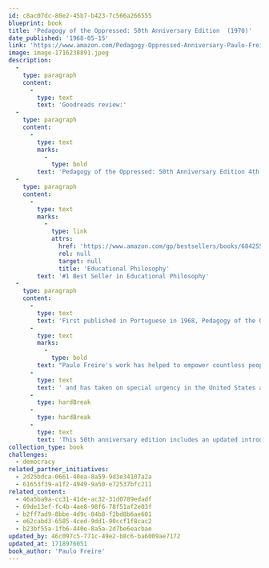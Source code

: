 ```yaml
---
id: c8ac07dc-80e2-45b7-b423-7c566a266555
blueprint: book
title: 'Pedagogy of the Oppressed: 50th Anniversary Edition  (1970)'
date_published: '1968-05-15'
link: 'https://www.amazon.com/Pedagogy-Oppressed-Anniversary-Paulo-Freire-dp-1501314130/dp/1501314130/ref=dp_ob_title_bk'
image: image-1716238891.jpeg
description:
  -
    type: paragraph
    content:
      -
        type: text
        text: 'Goodreads review:'
  -
    type: paragraph
    content:
      -
        type: text
        marks:
          -
            type: bold
        text: 'Pedagogy of the Oppressed: 50th Anniversary Edition 4th Edition'
  -
    type: paragraph
    content:
      -
        type: text
        marks:
          -
            type: link
            attrs:
              href: 'https://www.amazon.com/gp/bestsellers/books/684255011/ref=zg_b_bs_684255011_1'
              rel: null
              target: null
              title: 'Educational Philosophy'
        text: '#1 Best Seller in Educational Philosophy'
  -
    type: paragraph
    content:
      -
        type: text
        text: 'First published in Portuguese in 1968, Pedagogy of the Oppressed was translated and published in English in 1970. '
      -
        type: text
        marks:
          -
            type: bold
        text: "Paulo Freire's work has helped to empower countless people throughout the world"
      -
        type: text
        text: ' and has taken on special urgency in the United States and Western Europe, where the creation of a permanent underclass among the underprivileged and minorities in cities and urban centers is ongoing.'
      -
        type: hardBreak
      -
        type: hardBreak
      -
        type: text
        text: 'This 50th anniversary edition includes an updated introduction by Donaldo Macedo, a new afterword by Ira Shor and interviews with Marina Aparicio Barberán, Noam Chomsky, Ramón Flecha, Gustavo Fischman, Ronald David Glass, Valerie Kinloch, Peter Mayo, Peter McLaren and Margo Okazawa-Rey to inspire a new generation of educators, students, and general readers for years to come.'
collection_type: book
challenges:
  - democracy
related_partner_initiatives:
  - 2d25bdca-0661-40ea-8a59-9d3e34107a2a
  - 61653f39-a1f2-4949-9a50-e72537bfc211
related_content:
  - 46a5ba9a-cc31-41de-ac32-31d0789edadf
  - 69de13ef-fc4b-4ae8-98f6-78f51af2e03f
  - b2ff7ad9-8bbe-4d9c-84b8-f2bd8b6ae601
  - e62cabd3-6585-4ced-9dd1-90ccf1f8cac2
  - b23bf55a-1fb6-440e-8a5a-2d7be6eacbae
updated_by: 46c097c5-771c-49e2-b8c6-ba6009ae7172
updated_at: 1718976051
book_author: 'Paulo Freire'
---
```

